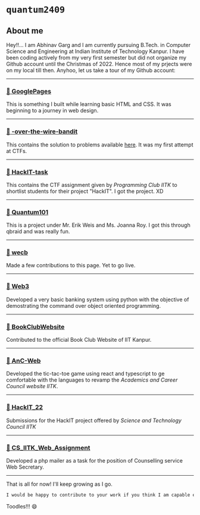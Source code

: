 # ```quantum2409```

## About me

Hey!!... I am Abhinav Garg and I am currently pursuing B.Tech. in Computer Science and Engineering at Indian Institute of Technology Kanpur. I have been coding actively from my very first semester but did not organize my Github account until the Christmas of 2022. Hence most of my prjects were on my local till then. Anyhoo, let us take a tour of my Github account:

---

### [🎯 GooglePages](https://github.com/quantum2409/GooglePages)

This is something I built while learning basic HTML and CSS. It was beginning to a journey in web design.

---

### [🎯 -over-the-wire-bandit](https://github.com/quantum2409/-over-the-wire-bandit)

This contains the solution to problems available [here](https://overthewire.org/wargames/bandit/). It was my first attempt at CTFs.

---

### [🎯 HackIT-task](https://github.com/quantum2409/HackIT-task)

This contains the CTF assignment given by _Programming Club IITK_ to shortlist students for their project "HackIT". I got the project. XD

---

### [🎯 Quantum101](https://github.com/quantum2409/Quantum101)

This is a project under Mr. Erik Weis and Ms. Joanna Roy. I got this through qbraid and was really fun.

---

### [🎯 wecb](https://github.com/quantum2409/wecb)

Made a few contributions to this page. Yet to go live.

---

### [🎯 Web3](https://github.com/quantum2409/Web3)

Developed a very basic banking system using python with the objective of demostrating the command over object oriented programming.

---

### [🎯 BookClubWebsite](https://github.com/quantum2409/BookClubWebsite)

Contributed to the official Book Club Website of IIT Kanpur.

---

### [🎯 AnC-Web](https://github.com/quantum2409/AnC-Web)

Developed the tic-tac-toe game using react and typescript to ge comfortable with the languages to revamp the _Academics and Career Council website IITK_.

---

### [🎯 HackIT_22](https://github.com/quantum2409/HackIT_22)

Submissions for the HackIT project offered by _Science and Technology Council IITK_

---

### [🎯 CS_IITK_Web_Assignment](https://github.com/quantum2409/CS_IITK_Web_Assignment)

Developed a php mailer as a task for the position of Counselling service Web Secretary.

---

That is all for now! I'll keep growing as I go.

```md
I would be happy to contribute to your work if you think I am capable enough. Feel free to contact me on abhinav4437@gmail.com.
```

Toodles!!! 😄

<!-- - 👋 Hi, I’m @quantum2409
- 👀 I’m interested in ...
- 🌱 I’m currently learning ...
- 💞️ I’m looking to collaborate on ...
- 📫 How to reach me ... -->

<!---
quantum2409/quantum2409 is a ✨ special ✨ repository because its `README.md` (this file) appears on your GitHub profile.
You can click the Preview link to take a look at your changes.
--->
